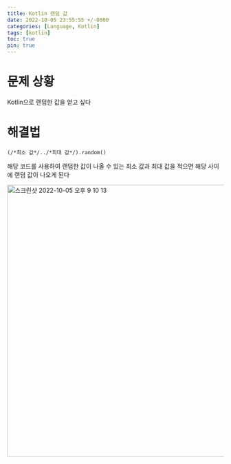 ```yaml
---
title: Kotlin 랜덤 값
date: 2022-10-05 23:55:55 +/-0000
categories: [Language, Kotlin]
tags: [kotlin]
toc: true
pin: true
---
```


# 문제 상황


Kotlin으로 랜덤한 값을 얻고 싶다


# 해결법

~~~
(/*최소 값*/../*최대 값*/).random()
~~~

해당 코드를 사용하여 랜덤한 값이 나올 수 있는 최소 값과 최대 값을 적으면 해당 사이에 랜덤 값이 나오게 된다

<img width="632" alt="스크린샷 2022-10-05 오후 9 10 13" src="https://user-images.githubusercontent.com/102157871/194057318-794ce5c2-febe-425b-a2be-1790306697a5.png">
